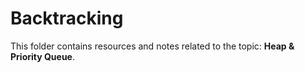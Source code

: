 # Backtracking
This folder contains resources and notes related to the topic: **Heap & Priority Queue**.